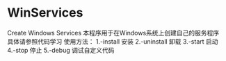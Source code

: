 # WinServices
Create Windows Services
本程序用于在Windows系统上创建自己的服务程序
具体请参照代码学习
使用方法：
1.-install  安装
2.-uninstall 卸载
3.-start 启动
4.-stop 停止
5.-debug 调试自定义代码